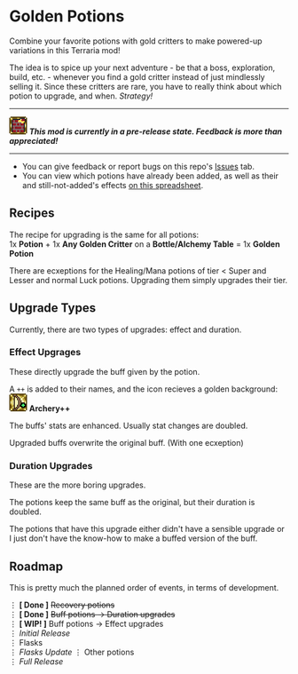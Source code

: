 # Golden Potions
 Combine your favorite potions with gold critters to make powered-up variations in this Terraria mod!
 
 The idea is to spice up your next adventure - be that a boss, exploration, build, etc. - whenever you find a gold critter instead of just mindlessly selling it.
 Since these critters are rare, you have to really think about which potion to upgrade, and when. _Strategy!_
 
---
![](/Buffs/GoldenBuilder.png)
***This mod is currently in a pre-release state. Feedback is more than appreciated!***

---
- You can give feedback or report bugs on this repo's [Issues] tab.
- You can view which potions have already been added, as well as their and still-not-added's effects [on this spreadsheet].

## Recipes
The recipe for upgrading is the same for all potions: \
1x **Potion** + 1x **Any Golden Critter** on a **Bottle/Alchemy Table** = 1x **Golden Potion**

There are ecxeptions for the Healing/Mana potions of tier < Super and Lesser and normal Luck potions.
Upgrading them simply upgrades their tier.

## Upgrade Types
Currently, there are two types of upgrades: effect and duration.

### Effect Upgrages
These directly upgrade the buff given by the potion.

A `++` is added to their names, and the icon recieves a golden background: \
![](/Buffs/GoldenArchery.png) **Archery++**

The buffs' stats are enhanced. Usually stat changes are doubled.

Upgraded buffs overwrite the original buff. (With one ecxeption)

### Duration Upgrades
These are the more boring upgrades.

The potions keep the same buff as the original, but their duration is doubled.

The potions that have this upgrade either didn't have a sensible upgrade or I just don't have the know-how to make a buffed version of the buff.

## Roadmap
This is pretty much the planned order of events, in terms of development.

⋮ **[ Done ]** ~~Recovery potions~~ \
⋮ **[ Done ]** ~~Buff potions → Duration upgrades~~\
⋮ **[ WIP! ]** Buff potions → Effect upgrades \
⋮ _Initial Release_ \
⋮ Flasks \
⋮ _Flasks Update_
⋮ Other potions \
⋮ _Full Release_

<!-- References -->
[Issues]: https://github.com/ThEnderYoshi/GoldenPotions/issues
[on this spreadsheet]: https://docs.google.com/spreadsheets/d/13Rf7amRmZ5BQ9ff4huThX_5zWy-YvyDq9t4nt_nuqg8/edit?usp=sharing
